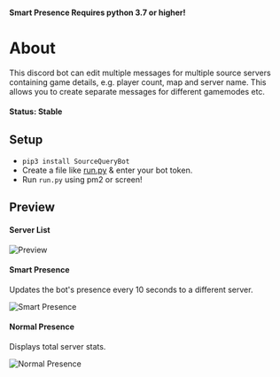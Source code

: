 #### Smart Presence Requires python 3.7 or higher!

# About
This discord bot can edit multiple messages for multiple source servers containing game details, e.g. player count, map and server name. This allows you to create separate messages for different gamemodes etc.

#### Status: Stable

## Setup
- ``pip3 install SourceQueryBot``
- Create a file like [run.py](https://github.com/WardPearce/SourceQueryBot/blob/Development/run.py) & enter your bot token.
- Run ``run.py`` using pm2 or screen!

## Preview
#### Server List
![Preview](http://i.imgur.com/Ph9iZgR.png)

#### Smart Presence
Updates the bot's presence every 10 seconds to a different server.

![Smart Presence](https://i.imgur.com/Hb5LNaq.png)

#### Normal Presence
Displays total server stats.

![Normal Presence](https://i.imgur.com/WYsuujT.png)
